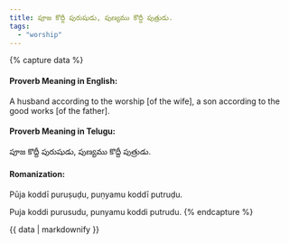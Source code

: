 ```yaml
---
title: పూజ కొద్దీ పురుషుడు, పుణ్యము కొద్దీ పుత్రుడు.
tags:
  - "worship"
---
```


{% capture data %}
#### Proverb Meaning in English:
A husband according to the worship [of the wife], a son according to the good works [of the father].

#### Proverb Meaning in Telugu:
పూజ కొద్దీ పురుషుడు, పుణ్యము కొద్దీ పుత్రుడు.

#### Romanization:
Pūja koddī puruṣuḍu, puṇyamu koddī putruḍu.

Puja koddi purusudu, punyamu koddi putrudu.
{% endcapture %}

{{ data | markdownify }}


